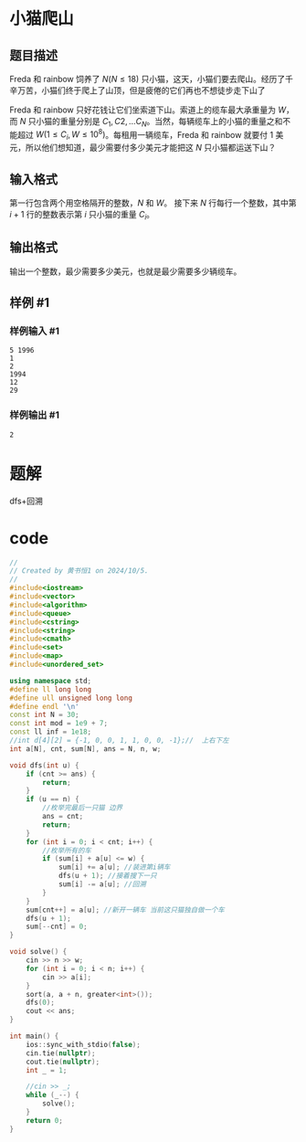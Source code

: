 # 小猫爬山

## 题目描述

Freda 和 rainbow 饲养了 $N(N\le 18)$ 只小猫，这天，小猫们要去爬山。经历了千辛万苦，小猫们终于爬上了山顶，但是疲倦的它们再也不想徒步走下山了

Freda 和 rainbow 只好花钱让它们坐索道下山。索道上的缆车最大承重量为 $W$，而 $N$ 只小猫的重量分别是 $C_1,C2,\dots C_N$。当然，每辆缆车上的小猫的重量之和不能超过 $W(1\le C_i,W \le 10^8)$。每租用一辆缆车，Freda 和 rainbow 就要付 $1$ 美元，所以他们想知道，最少需要付多少美元才能把这 $N$ 只小猫都运送下山？

## 输入格式

第一行包含两个用空格隔开的整数，$N$ 和 $W$。
接下来 $N$ 行每行一个整数，其中第 $i+1$ 行的整数表示第 $i$ 只小猫的重量 $C_i$。

## 输出格式

输出一个整数，最少需要多少美元，也就是最少需要多少辆缆车。

## 样例 #1

### 样例输入 #1

```
5 1996
1
2
1994
12
29
```

### 样例输出 #1

```
2
```

# 题解

dfs+回溯

# code

```c++
//
// Created by 黄书恒1 on 2024/10/5.
//
#include<iostream>
#include<vector>
#include<algorithm>
#include<queue>
#include<cstring>
#include<string>
#include<cmath>
#include<set>
#include<map>
#include<unordered_set>

using namespace std;
#define ll long long
#define ull unsigned long long
#define endl '\n'
const int N = 30;
const int mod = 1e9 + 7;
const ll inf = 1e18;
//int d[4][2] = {-1, 0, 0, 1, 1, 0, 0, -1};//  上右下左
int a[N], cnt, sum[N], ans = N, n, w;

void dfs(int u) {
    if (cnt >= ans) {
        return;
    }
    if (u == n) {
        //枚举完最后一只猫 边界
        ans = cnt;
        return;
    }
    for (int i = 0; i < cnt; i++) {
        //枚举所有的车
        if (sum[i] + a[u] <= w) {
            sum[i] += a[u]; //装进第i辆车
            dfs(u + 1); //接着搜下一只
            sum[i] -= a[u]; //回溯
        }
    }
    sum[cnt++] = a[u]; //新开一辆车 当前这只猫独自做一个车
    dfs(u + 1);
    sum[--cnt] = 0;
}

void solve() {
    cin >> n >> w;
    for (int i = 0; i < n; i++) {
        cin >> a[i];
    }
    sort(a, a + n, greater<int>());
    dfs(0);
    cout << ans;
}

int main() {
    ios::sync_with_stdio(false);
    cin.tie(nullptr);
    cout.tie(nullptr);
    int _ = 1;

    //cin >> _;
    while (_--) {
        solve();
    }
    return 0;
}
```



